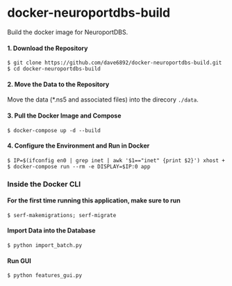 # docker-neuroportdbs-build
Build the docker image for NeuroportDBS. 

#### 1. Download the Repository

    $ git clone https://github.com/dave6892/docker-neuroportdbs-build.git
    $ cd docker-neuroportdbs-build
    
#### 2. Move the Data to the Repository   
Move the data (\*.ns5 and associated files) into the direcory `./data`.

#### 3. Pull the Docker Image and Compose
    $ docker-compose up -d --build
    
#### 4. Configure the Environment and Run in Docker
    $ IP=$(ifconfig en0 | grep inet | awk '$1=="inet" {print $2}') xhost +
    $ docker-compose run --rm -e DISPLAY=$IP:0 app


### Inside the Docker CLI
#### For the first time running this application, make sure to run
    $ serf-makemigrations; serf-migrate

#### Import Data into the Database
    $ python import_batch.py
    
#### Run GUI
    $ python features_gui.py
